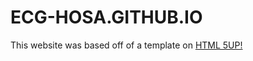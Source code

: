 # ECG-HOSA.GITHUB.IO

This website was based off of a template on [HTML 5UP!](https://html5up.net/)
